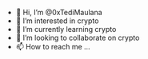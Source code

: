 - 👋 Hi, I’m @0xTediMaulana
- 👀 I’m interested in crypto
- 🌱 I’m currently learning crypto
- 💞️ I’m looking to collaborate on crypto
- 📫 How to reach me ...

<!---
0xTediMaulana/0xTediMaulana is a ✨ special ✨ repository because its `README.md` (this file) appears on your GitHub profile.
You can click the Preview link to take a look at your changes.
--->
